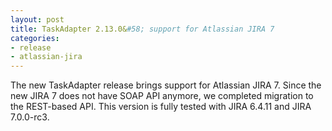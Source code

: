 ```yaml
---
layout: post
title: TaskAdapter 2.13.0&#58; support for Atlassian JIRA 7
categories:
- release
- atlassian-jira
---
```


The new TaskAdapter release brings support for Atlassian JIRA 7.
Since the new JIRA 7 does not have SOAP API anymore, we completed migration to the REST-based API.
This version is fully tested with JIRA 6.4.11 and JIRA 7.0.0-rc3.
